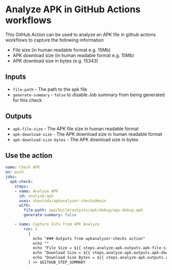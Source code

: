 # Analyze APK in GitHub Actions workflows

This GitHub Action can be used to analyze an APK file in github actions workflows to capture the following information
 - File size (in human readable format e.g. 15Mb)
 - APK download size (in human readable format e.g. 15Mb)
 - APK download size in bytes (e.g. 15343)

## Inputs
- `file-path` - The path to the apk file
- `generate-summary` - `false` to disable Job summary from being generated for this check

## Outputs
- `apk-file-size` - The APK file size in human readable format
- `apk-download-size` - The APK download size in human readable format
- `apk-download-size-bytes` - The APK download size in bytes

## Use the action
```yaml
name: Check APK
on: push
jobs:
  apk-check:
    steps:
    - name: Analyse APK
      id: analyze-apk
      uses: shavinda/apkanalyzer-checks@main
      with:
        file-path: app/build/outputs/apk/debug/app-debug.apk
        generate-summary: false

    - name: Capture Info from APK Analyze
        run: |
          {
            echo "### Outputs from apkanalyzer-checks action"
            echo ""
            echo "File Size = ${{ steps.analyze-apk.outputs.apk-file-size }}"
            echo "Download Size = ${{ steps.analyze-apk.outputs.apk-download-size }}"
            echo "Download Size Bytes = ${{ steps.analyze-apk.outputs.apk-download-size-bytes }}"
          } >> $GITHUB_STEP_SUMMARY
```
